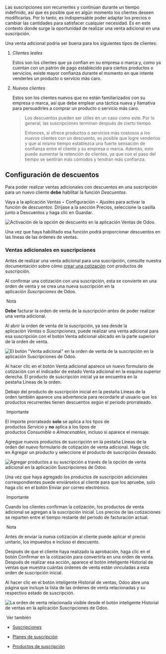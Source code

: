 Las suscripciones son recurrentes y continúan durante un tiempo indefinido, así que es posible que en algún momento los clientes deseen modificarlas. Por lo tanto, es indispensable poder adaptar los precios o cambiar las cantidades para satisfacer cualquier necesidad. Es en este contexto donde surge la oportunidad de realizar una venta adicional en una suscripción.

Una venta adicional podría ser buena para los siguientes tipos de clientes:

1. _Clientes leales_
    
    Estos son los clientes que ya confían en su empresa o marca y, como ya cuentan con un patrón de pago establecido para ciertos productos o servicios, existe mayor confianza durante el momento en que intente venderles un producto o servicio más caro.
    
2. _Nuevos clientes_
    
    Estos son los clientes nuevos que no están familiarizados con su empresa o marca, así que debe emplear una táctica nueva y llamativa para persuadirles a comprar un producto o servicio más caro.
    
    > Los descuentos pueden ser útiles en un caso como este. Por lo general, las suscripciones terminan después de cierto tiempo.
    > 
    > Entonces, si ofrece productos o servicios más costosos a los nuevos clientes con un descuento, es posible que logre venderlos y que al mismo tiempo establezca una fuerte sensación de confianza entre el cliente y su empresa o marca. Además, esto puede aumentar la retención de clientes, ya que con el paso del tiempo se sentirán más cómodos y tendrán más confianza.
    

## Configuración de descuentos[](https://www.odoo.com/documentation/17.0/es/applications/sales/subscriptions/upselling.html#discount-configuration "Enlazar permanentemente con este título")

Para poder realizar ventas adicionales con descuentos en una suscripción para un nuevo cliente **debe** habilitar la función _Descuentos_.

Vaya a la aplicación Ventas ‣ Configuración ‣ Ajustes para activar la función de _descuentos_. Diríjase a la sección Precios, seleccione la casilla junto a Descuentos y haga clic en Guardar.

![Activación de la opción de descuento en la aplicación Ventas de Odoo.](https://www.odoo.com/documentation/17.0/es/_images/configuration-to-upsell-a-subscription.png)

Una vez que haya habilitado esa función podrá proporcionar descuentos en las líneas de las órdenes de ventas.

### Ventas adicionales en suscripciones[](https://www.odoo.com/documentation/17.0/es/applications/sales/subscriptions/upselling.html#id1 "Enlazar permanentemente con este título")

Antes de realizar una venta adicional para una suscripción, consulte nuestra documentación sobre cómo [crear una cotización](https://www.odoo.com/documentation/17.0/es/applications/sales/subscriptions.html) con productos de suscripción.

Al confirmar una cotización con una suscripción, esta se convierte en una orden de venta y se crea una nueva suscripción en la aplicación _Suscripciones_ de Odoo.

 Nota

**Debe** facturar la orden de venta de la suscripción _antes_ de poder realizar una venta adicional.

Al abrir la orden de venta de la suscripción, ya sea desde la aplicación _Ventas_ o _Suscripciones_, puede realizar una venta adicional para esa suscripción con el botón Venta adicional ubicado en la parte superior de la orden de venta.

![El botón "Venta adicional" en la orden de venta de la suscripción en la aplicación Suscripciones de Odoo.](https://www.odoo.com/documentation/17.0/es/_images/upsell-your-subscription.png)

Al hacer clic en el botón Venta adicional aparece un nuevo formulario de cotización con el indicador de estado Venta adicional en la esquina superior derecha. El producto de suscripción inicial ya se encuentra en la pestaña Líneas de la orden.

Debajo del producto de suscripción inicial en la pestaña Líneas de la orden también aparece una advertencia para recordarle al usuario que los productos recurrentes tienen descuentos según el periodo prorrateado.

 Importante

El importe prorrateado **solo** se aplica a los tipos de productos _Servicio_ y **no** aplica a los tipos de productos _Consumible_ o _Almacenables_, incluso si aparece el mensaje.

Agregue nuevos productos de suscripción en la pestaña Líneas de la orden del nuevo formulario de cotización de venta adicional. Haga clic en Agregar un producto y seleccione el producto de suscripción deseado.

![Agregar productos a su suscripción a través de la opción de venta adicional en la aplicación Suscripciones de Odoo.](https://www.odoo.com/documentation/17.0/es/_images/use-of-the-upsell-button-in-odoo-sales.png)

Una vez que haya agregado los productos de suscripción adicionales correspondientes puede enviárselos al cliente para que los apruebe, solo haga clic en el botón Enviar por correo electrónico.

 Importante

Cuando los clientes confirman la cotización, los productos de venta adicional se agregan a la suscripción inicial. Los precios de las cotizaciones se reparten entre el tiempo restante del periodo de facturación actual.

 Nota

Antes de enviar la nueva cotización al cliente puede aplicar el precio unitario, los impuestos e incluso el descuento.

Después de que el cliente haya realizado la aprobación, haga clic en el botón Confirmar en la cotización para convertirla en una orden de venta. Después de realizar esa acción, aparece el botón inteligente Historial de ventas que muestra cuántas órdenes de venta están vinculadas a esta orden de suscripción inicial.

Al hacer clic en el botón inteligente Historial de ventas, Odoo abre una página que incluye la lista de las órdenes de venta relacionadas y su respectivo estado de suscripción.

![La orden de venta relacionada visible desde el botón inteligente Historial de ventas en la aplicación Suscripciones de Odoo.](https://www.odoo.com/documentation/17.0/es/_images/sales-history-smartbutton.png)

 Ver también

- [Suscripciones](https://www.odoo.com/documentation/17.0/es/applications/sales/subscriptions.html)
    
- [Planes de suscripción](https://www.odoo.com/documentation/17.0/es/applications/sales/subscriptions/plans.html)
    
- [Productos de suscripción](https://www.odoo.com/documentation/17.0/es/applications/sales/subscriptions/products.html)
